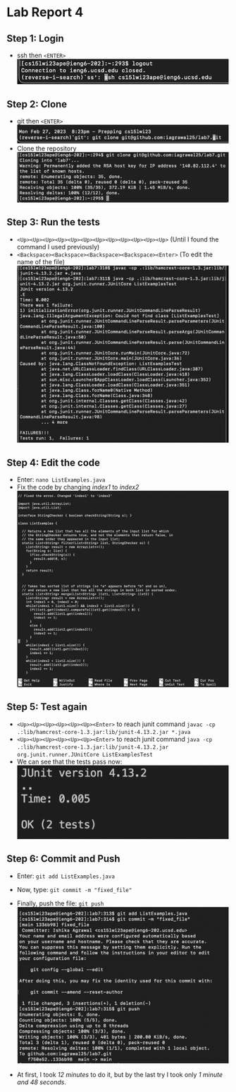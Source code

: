 # Lab Report 4
## Step 1: Login
- <CTRL-R> ssh then ```<ENTER>```
  ![Image](1.png)

## Step 2: Clone
- <CTRL-R> git then ```<ENTER>```
  ![Image](2.png)
- Clone the repository
  ![Image](2.0.png)

## Step 3: Run the tests
- ```<Up><Up><Up><Up><Up><Up><Up><Up><Up><Up><Up><Up>``` (Until I found the command I used previously)
- ```<Backspace><Backspace><Backspace><Backspace><Enter>``` (To edit the name of the file)
  ![Image](failedtest.png)

## Step 4: Edit the code
- Enter: ```nano ListExamples.java```
- Fix the code by changing _index1_ to _index2_
  ![Image](code.png)

## Step 5: Test again
- ```<Up><Up><Up><Up><Up><Up><Enter>``` to reach junit command ```javac -cp .:lib/hamcrest-core-1.3.jar:lib/junit-4.13.2.jar *.java```
- ```<Up><Up><Up><Up><Up><Up><Enter>``` to reach junit command ```java -cp .:lib/hamcrest-core-1.3.jar:lib/junit-4.13.2.jar org.junit.runner.JUnitCore ListExamplesTest```
- We can see that the tests pass now:
  ![Image](testworked.png)

## Step 6: Commit and Push
- Enter: ```git add ListExamples.java```
- Now, type: ```git commit -m "fixed_file"```
- Finally, push the file: ```git push```
  ![Image](last.png)
  
- At first, I took _12 minutes_ to do it, but by the last try I took only _1 minute and 48 seconds_.
